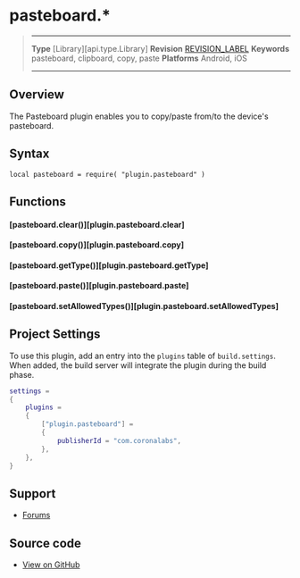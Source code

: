 # pasteboard.*

> --------------------- ------------------------------------------------------------------------------------------
> __Type__              [Library][api.type.Library]
> __Revision__          [REVISION_LABEL](REVISION_URL)
> __Keywords__          pasteboard, clipboard, copy, paste
> __Platforms__			Android, iOS
> --------------------- ------------------------------------------------------------------------------------------

## Overview

The Pasteboard plugin enables you to copy/paste from/to the device's pasteboard.


## Syntax

	local pasteboard = require( "plugin.pasteboard" )


## Functions

#### [pasteboard.clear()][plugin.pasteboard.clear]

#### [pasteboard.copy()][plugin.pasteboard.copy]

#### [pasteboard.getType()][plugin.pasteboard.getType]

#### [pasteboard.paste()][plugin.pasteboard.paste]

#### [pasteboard.setAllowedTypes()][plugin.pasteboard.setAllowedTypes]


## Project Settings

To use this plugin, add an entry into the `plugins` table of `build.settings`. When added, the build server will integrate the plugin during the build phase.

``````lua
settings =
{
	plugins =
	{
		["plugin.pasteboard"] =
		{
			publisherId = "com.coronalabs",
		},
	},
}
``````

<!---

## Sample Code

[https://github.com/coronalabs/plugins-sample-pasteboard/](https://github.com/coronalabs/plugins-sample-pasteboard)

-->

## Support

* [Forums](https://forums.solar2d.com/c/corona-marketplace/corona-premium-plugins/92)

## Source code

* [View on GitHub](https://github.com/coronalabs/plugins-source-pasteboard)
